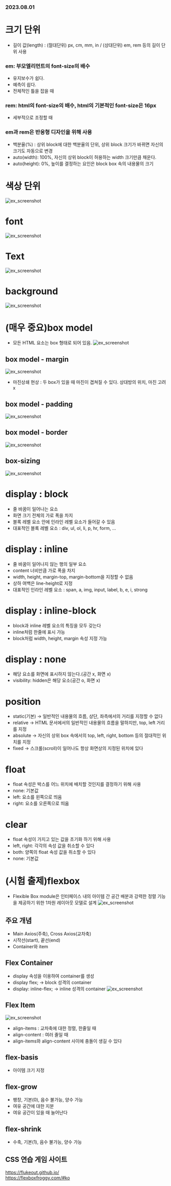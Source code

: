 ### 2023.08.01
# 크기 단위
- 길이 값(length) : (절대단위) px, cm, mm, in / (상대단위) em, rem 등의 길이 단위 사용
### em: 부모엘리먼트의 font-size의 배수  
- 유지보수가 쉽다.  
- 예측이 쉽다.  
- 전체적인 틀을 잡을 때
### rem: html의 font-size의 배수, html의 기본적인 font-size은 16px   
- 세부적으로 조정할 때
### em과 rem은 반응형 디자인을 위해 사용
- 백분율(%) : 상위 block에 대한 백분율의 단위, 상위 block 크기가 바뀌면 자신의 크기도 자동으로 변경
- auto(width): 100%, 자신의 상위 block이 허용하는 width 크기만큼 채운다.
- auto(height): 0%, 높이를 결정하는 요인은 block box 속의 내용물의 크기
# 색상 단위
![ex_screenshot](/images/색상단위.PNG)
# font
![ex_screenshot](/images/font.PNG)
# Text
![ex_screenshot](/images/text.PNG)
# background
![ex_screenshot](/images/background.PNG)
# (매우 중요)box model
- 모든 HTML 요소는 box 형태로 되어 있음.
![ex_screenshot](/images/box_model.PNG)
## box model - margin
![ex_screenshot](/images/margin.PNG)
- 마진상쇄 현상 : 두 box가 있을 때 마진이 겹쳐질 수 있다. 상대방의 위치, 마진 고려 x
## box model - padding
![ex_screenshot](/images/padding.PNG)
## box model - border
![ex_screenshot](/images/border.PNG)
## box-sizing
![ex_screenshot](/images/box-sizing.PNG)
# display : block
- 줄 바꿈이 일어나는 요소
- 화면 크기 전체의 가로 폭을 차지
- 블록 레벨 요소 안에 인라인 레벨 요소가 들어갈 수 있음
- 대표적인 블록 레벨 요소 : div, ul, ol, li, p, hr, form, ...
# display : inline
- 줄 바꿈이 일어나지 않는 행의 일부 요소
- content 너비만큼 가로 폭을 차지
- width, height, margin-top, margin-bottom을 지정할 수 없음
- 상하 여백은 line-height로 지정
- 대표적인 인라인 레벨 요소 : span, a, img, input, label, b, e, i, strong
# display : inline-block
- block과 inline 레벨 요소의 특징을 모두 갖는다
- inline처럼 한줄에 표시 가능
- block처럼 width, height, margin 속성 지정 가능
# display : none
- 해당 요소를 화면에 표시하지 않는다.(공간 x, 화면 x)
- visibility: hidden은 해당 요소(공간 o, 화면 x)
# position
- static(기본) -> 일반적인 내용물의 흐름, 상단, 좌측에서의 거리를 지정할 수 없다
- relative -> HTML 문서에서의 일반적인 내용물의 흐름을 말하지만, top, left 거리를 지정
- absolute -> 자신의 상위 box 속에서의 top, left, right, bottom 등의 절대적인 위치를 지정
- fixed -> 스크롤(scroll)이 일어나도 항상 화면상의 지정된 위치에 있다
# float
- float 속성은 박스를 어느 위치에 배치할 것인지를 결정하기 위해 사용
- none: 기본값
- left: 요소를 왼쪽으로 띄움
- right: 요소를 오른쪽으로 띄움
# clear 
- float 속성이 가지고 있는 값을 초기화 하기 위해 사용
- left, right: 각각의 속성 값을 취소할 수 있다
- both: 양쪽의 float 속성 값을 취소할 수 있다
- none: 기본값

# (시험 출제)flexbox
- Flexible Box module은 인터페이스 내의 아이템 간 공간 배분과 강력한 정렬 기능을 제공하기 위한 1차원 레이아웃 모델로 설계
![ex_screenshot](/images/flexbox.png)
## 주요 개념
- Main Axios(주축), Cross Axios(교차축)
- 시작선(start), 끝선(end)
- Container와 item

## Flex Container
- display 속성을 이용하여 container를 생성
- display flex; -> block 성격의 container
- display: inline-flex; -> inline 성격의 container
![ex_screenshot](/images/flex_container.PNG)

## Flex Item
![ex_screenshot](/images/flex_item.PNG)

- align-items : 교차축에 대한 정렬, 한줄일 때
- align-content : 여러 줄일 때
- align-items와 align-content 사이에 충돌이 생길 수 있다

## flex-basis
- 아이템 크기 지정

## flex-grow
- 팽창, 기본(0), 음수 불가능, 양수 가능
- 여유 공간에 대한 지분
- 여유 공간이 있을 때 늘어난다
## flex-shrink
- 수축, 기본(1), 음수 불가능, 양수 가능


## CSS 연습 게임 사이트
https://flukeout.github.io/  
https://flexboxfroggy.com/#ko

